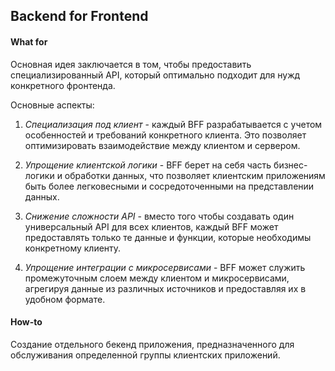 ## Backend for Frontend

#### What for 
Основная идея заключается в том, чтобы предоставить специализированный API, который оптимально подходит для нужд конкретного фронтенда.

Основные аспекты:

1. *Специализация под клиент* - каждый BFF разрабатывается с учетом особенностей и требований конкретного клиента. Это позволяет оптимизировать взаимодействие между клиентом и сервером.

2. *Упрощение клиентской логики* - BFF берет на себя часть бизнес-логики и обработки данных, что позволяет клиентским приложениям быть более легковесными и сосредоточенными на представлении данных.

3. *Снижение сложности API* - вместо того чтобы создавать один универсальный API для всех клиентов, каждый BFF может предоставлять только те данные и функции, которые необходимы конкретному клиенту.

4. *Упрощение интеграции с микросервисами* - BFF может служить промежуточным слоем между клиентом и микросервисами, агрегируя данные из различных источников и предоставляя их в удобном формате.


#### How-to
Создание отдельного бекенд приложения, предназначенного для обслуживания определенной группы клиентских приложений. 